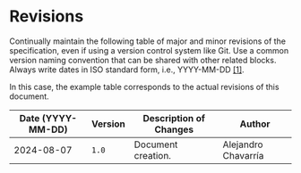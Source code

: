 # Revisions

Continually maintain the following table of major and minor revisions of the specification, even if using a version control system like Git. Use a common version naming convention that can be shared with other related blocks. Always write dates in ISO standard form, i.e., YYYY-MM-DD [[1]](references.md#ref1).

In this case, the example table corresponds to the actual revisions of this document.

| Date (YYYY-MM-DD) | Version | Description of Changes       | Author               |
|-------------------|---------|------------------------------|----------------------|
| 2024-08-07        | `1.0`   | Document creation.           | Alejandro Chavarría  |

